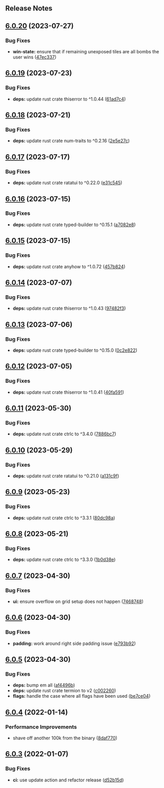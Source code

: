 Release Notes
---

## [6.0.20](https://github.com/cpcloud/minesweep-rs/compare/v6.0.19...v6.0.20) (2023-07-27)


### Bug Fixes

* **win-state:** ensure that if remaining unexposed tiles are all bombs the user wins ([47ec337](https://github.com/cpcloud/minesweep-rs/commit/47ec337c8d762ea64c1c1199e2f23aafcc93aece))

## [6.0.19](https://github.com/cpcloud/minesweep-rs/compare/v6.0.18...v6.0.19) (2023-07-23)


### Bug Fixes

* **deps:** update rust crate thiserror to ^1.0.44 ([61ad7c4](https://github.com/cpcloud/minesweep-rs/commit/61ad7c47c5db26d4e3e10c2b46889820e7aa46c8))

## [6.0.18](https://github.com/cpcloud/minesweep-rs/compare/v6.0.17...v6.0.18) (2023-07-21)


### Bug Fixes

* **deps:** update rust crate num-traits to ^0.2.16 ([2e5e27c](https://github.com/cpcloud/minesweep-rs/commit/2e5e27c0eb81cb1f11335ffc8387e69d9fbc2f0b))

## [6.0.17](https://github.com/cpcloud/minesweep-rs/compare/v6.0.16...v6.0.17) (2023-07-17)


### Bug Fixes

* **deps:** update rust crate ratatui to ^0.22.0 ([e31c545](https://github.com/cpcloud/minesweep-rs/commit/e31c545db4b3f5aac421bc6fae24f58d9e932e4d))

## [6.0.16](https://github.com/cpcloud/minesweep-rs/compare/v6.0.15...v6.0.16) (2023-07-15)


### Bug Fixes

* **deps:** update rust crate typed-builder to ^0.15.1 ([a7082e8](https://github.com/cpcloud/minesweep-rs/commit/a7082e8d846cb66901db909ad7a16057caf58fbd))

## [6.0.15](https://github.com/cpcloud/minesweep-rs/compare/v6.0.14...v6.0.15) (2023-07-15)


### Bug Fixes

* **deps:** update rust crate anyhow to ^1.0.72 ([457b824](https://github.com/cpcloud/minesweep-rs/commit/457b824e888f0dfc1d4f870123b46b55f80a7380))

## [6.0.14](https://github.com/cpcloud/minesweep-rs/compare/v6.0.13...v6.0.14) (2023-07-07)


### Bug Fixes

* **deps:** update rust crate thiserror to ^1.0.43 ([97482f3](https://github.com/cpcloud/minesweep-rs/commit/97482f3f1b9d974a1ff90edcc70c57d93b66d2a9))

## [6.0.13](https://github.com/cpcloud/minesweep-rs/compare/v6.0.12...v6.0.13) (2023-07-06)


### Bug Fixes

* **deps:** update rust crate typed-builder to ^0.15.0 ([0c2e822](https://github.com/cpcloud/minesweep-rs/commit/0c2e8223b6ecc3cbf43dd30180e2ded00a1288be))

## [6.0.12](https://github.com/cpcloud/minesweep-rs/compare/v6.0.11...v6.0.12) (2023-07-05)


### Bug Fixes

* **deps:** update rust crate thiserror to ^1.0.41 ([40fa591](https://github.com/cpcloud/minesweep-rs/commit/40fa59148da31aca2425d841f167c27dca0abbcc))

## [6.0.11](https://github.com/cpcloud/minesweep-rs/compare/v6.0.10...v6.0.11) (2023-05-30)


### Bug Fixes

* **deps:** update rust crate ctrlc to ^3.4.0 ([7886bc7](https://github.com/cpcloud/minesweep-rs/commit/7886bc79e017d891b43bdde7050e26c0e9c2290e))

## [6.0.10](https://github.com/cpcloud/minesweep-rs/compare/v6.0.9...v6.0.10) (2023-05-29)


### Bug Fixes

* **deps:** update rust crate ratatui to ^0.21.0 ([a131c9f](https://github.com/cpcloud/minesweep-rs/commit/a131c9f2d998b6b8bcee55d45aa264bac138531b))

## [6.0.9](https://github.com/cpcloud/minesweep-rs/compare/v6.0.8...v6.0.9) (2023-05-23)


### Bug Fixes

* **deps:** update rust crate ctrlc to ^3.3.1 ([80dc98a](https://github.com/cpcloud/minesweep-rs/commit/80dc98a5b2835bbe821595602e102ddfffdfcfb5))

## [6.0.8](https://github.com/cpcloud/minesweep-rs/compare/v6.0.7...v6.0.8) (2023-05-21)


### Bug Fixes

* **deps:** update rust crate ctrlc to ^3.3.0 ([1b0d38e](https://github.com/cpcloud/minesweep-rs/commit/1b0d38e393496512815309b785a35a669907de6f))

## [6.0.7](https://github.com/cpcloud/minesweep-rs/compare/v6.0.6...v6.0.7) (2023-04-30)


### Bug Fixes

* **ui:** ensure overflow on grid setup does not happen ([7468748](https://github.com/cpcloud/minesweep-rs/commit/74687482e66ddf79987422c723f381319ba70536))

## [6.0.6](https://github.com/cpcloud/minesweep-rs/compare/v6.0.5...v6.0.6) (2023-04-30)


### Bug Fixes

* **padding:** work around right side padding issue ([e793b92](https://github.com/cpcloud/minesweep-rs/commit/e793b92b73dada11421e3e46013efaf06ebd52c2))

## [6.0.5](https://github.com/cpcloud/minesweep-rs/compare/v6.0.4...v6.0.5) (2023-04-30)


### Bug Fixes

* **deps:** bump em all ([af4496b](https://github.com/cpcloud/minesweep-rs/commit/af4496b82efa38e186e75504ad985a49026f137c))
* **deps:** update rust crate termion to v2 ([c002260](https://github.com/cpcloud/minesweep-rs/commit/c0022608668731bc97b700dee286fa34162eb5c3))
* **flags:** handle the case where all flags have been used ([be7ce04](https://github.com/cpcloud/minesweep-rs/commit/be7ce042dd7abf3cc8be339158d5b89789415528))

## [6.0.4](https://github.com/cpcloud/minesweep-rs/compare/v6.0.3...v6.0.4) (2022-01-14)


### Performance Improvements

* shave off another 100k from the binary ([8daf770](https://github.com/cpcloud/minesweep-rs/commit/8daf7703f1ad74cbae80308ed0203fe39c38aea2))

## [6.0.3](https://github.com/cpcloud/minesweep-rs/compare/v6.0.2...v6.0.3) (2022-01-07)


### Bug Fixes

* **ci:** use update action and refactor release ([d52b15d](https://github.com/cpcloud/minesweep-rs/commit/d52b15d41581db92e444706a61c3dc5021a7e910))
